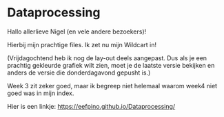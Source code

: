 # Dataprocessing
Hallo allerlieve Nigel (en vele andere bezoekers)!

Hierbij mijn prachtige files.
Ik zet nu mijn Wildcart in!

(Vrijdagochtend heb ik nog de lay-out deels aangepast. Dus als je een prachtig gekleurde grafiek wilt zien, moet je de laatste versie bekijken en anders de versie die donderdagavond gepusht is.)

Week 3 zit zeker goed, maar ik begreep niet helemaal waarom week4 niet goed was in mijn index.

Hier is een linkje:
https://eefpino.github.io/Dataprocessing/

